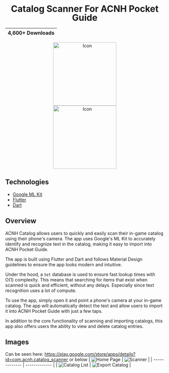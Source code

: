 <h1 align="center" style="font-size:28px; line-height:1"><b>Catalog Scanner For ACNH Pocket Guide</b></h1>
<div align="center" style="font-size:18px">

| 4,600+ Downloads |
| :-------------: |

</div>
<a href="https://play.google.com/store/apps/details?id=com.acnh.catalog_scanner">
  <div align="center">
    <img alt="Icon" src="Promotion/app-icon-store.png" width="200px">
  </div>
</a>
<a href="https://play.google.com/store/apps/details?id=com.acnh.catalog_scanner">
  <div align="center">
    <img alt="Icon" src="Promotion/google-play-badge.png" width="200px">
  </div>
</a>

## Technologies
* [Google ML Kit](https://developers.google.com/ml-kit)
* [Flutter](https://flutter.dev/)
* [Dart](https://dart.dev/)

## Overview
ACNH Catalog allows users to quickly and easily scan their in-game catalog using their phone's camera. The app uses Google's ML Kit to accurately identify and recognize text in the catalog, making it easy to import into ACNH Pocket Guide.

The app is built using Flutter and Dart and follows Material Design guidelines to ensure the app looks modern and intuitive.

Under the hood, a `Set` database is used to ensure fast lookup times with O(1) complexity. This means that searching for items that exist when scanned is quick and efficient, without any delays. Especially since text recognition uses a lot of compute.

To use the app, simply open it and point a phone's camera at your in-game catalog. The app will automatically detect the text and allow users to import it into ACNH Pocket Guide with just a few taps.

In addition to the core functionality of scanning and importing catalogs, this app also offers users the ability to view and delete catalog entries.

## Images
Can be seen here: https://play.google.com/store/apps/details?id=com.acnh.catalog_scanner or below
| ![Home Page](Promotion/Home.png) | ![Scanner](Promotion/Scanner.png) | 
| ------------- | ------------- |
| ![Catalog List](Promotion/Catalog%20List.png) | ![Export Catalog](Promotion/Export%20Catalog.png) |

